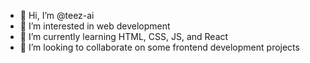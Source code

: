 - 👋 Hi, I’m @teez-ai
- 👀 I’m interested in web development
- 🌱 I’m currently learning HTML, CSS, JS, and React
- 💞️ I’m looking to collaborate on some frontend development projects

<!---
teez-ai/teez-ai is a ✨ special ✨ repository because its `README.md` (this file) appears on your GitHub profile.
You can click the Preview link to take a look at your changes.
--->
